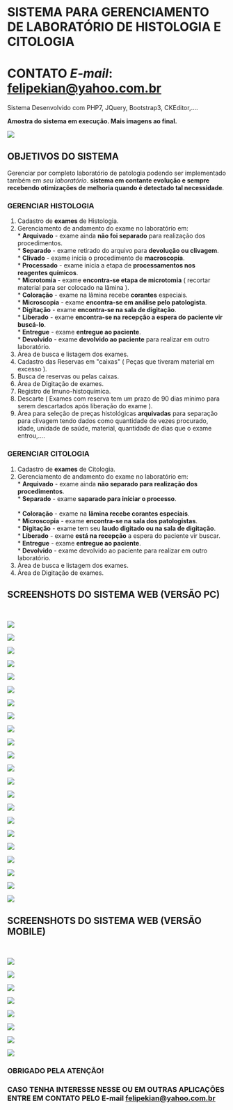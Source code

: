 # SISTEMA PARA GERENCIAMENTO DE LABORATÓRIO DE HISTOLOGIA E CITOLOGIA

# CONTATO *E-mail*: felipekian@yahoo.com.br

Sistema Desenvolvido com PHP7, JQuery, Bootstrap3, CKEditor,....

<b>Amostra do sistema em execução. Mais imagens ao final.</b>

![](0.png)

## OBJETIVOS DO SISTEMA

Gerenciar por completo laboratório de patologia podendo ser implementado também em _seu laboratório_. <b>
sistema em contante evolução e sempre recebendo otimizações de melhoria quando é detectado tal necessidade</b>.

### GERENCIAR HISTOLOGIA
  1. Cadastro de <b>exames</b> de Histologia.
  2. Gerenciamento de andamento do exame no laboratório em:<br>
    * <b>Arquivado</b> - exame ainda **não foi separado** para realização dos procedimentos.<br>
    * <b>Separado</b> - exame retirado do arquivo para **devolução ou clivagem**.<br>
    * <b>Clivado</b> - exame inicia o procedimento de **macroscopia**.<br>
    * <b>Processado</b> - exame inicia a etapa de **processamentos nos reagentes químicos**.<br>
    * <b>Microtomia</b> - exame **encontra-se etapa de microtomia** ( recortar material para ser colocado na lâmina ).<br>
    * <b>Coloração</b> - exame na lâmina recebe **corantes** especiais.<br>
    * <b>Microscopia</b> - exame **encontra-se em análise pelo patologista**.<br>
    * <b>Digitação</b> - exame **encontra-se na sala de digitação**.<br>
    * <b>Liberado</b> - exame **encontra-se na recepção a espera do paciente vir buscá-lo**.<br>
    * <b>Entregue</b> - exame **entregue ao paciente**.<br>
    * <b>Devolvido</b> - exame **devolvido ao paciente** para realizar em outro laboratório.<br>
   3. Área de busca e listagem dos exames.
   4. Cadastro das Reservas em "caixas" ( Peças que tiveram material em excesso ).
   5. Busca de reservas ou pelas caixas.
   6. Área de Digitação de exames.
   7. Registro de Imuno-histoquímica.
   8. Descarte ( Exames com reserva tem um prazo de 90 dias mínimo para serem descartados após liberação do exame ).
   9. Área para seleção de preças histológicas **arquivadas** para separação para clivagem tendo dados como quantidade de vezes procurado, idade, unidade de saúde, material, quantidade de dias que o exame entrou,....
   
   ### GERENCIAR CITOLOGIA
  1. Cadastro de <b>exames</b> de Citologia.
  2. Gerenciamento de andamento do exame no laboratório em:<br>
    * <b>Arquivado</b> - exame ainda **não separado para realização dos procedimentos**.<br>
    * <b>Separado</b> - exame **saparado para iníciar o processo**.<br>     
    * <b>Coloração</b> - exame na **lâmina recebe corantes especiais**.<br>
    * <b>Microscopia</b> - exame **encontra-se na sala dos patologistas**.<br>
    * <b>Digitação</b> - exame tem seu **laudo digitado ou na sala de digitação**.<br>
    * <b>Liberado</b> - exame **está na recepção** a espera do paciente vir buscar.<br>
    * <b>Entregue</b> - exame **entregue ao paciente**.<br>
    * <b>Devolvido</b> - exame devolvido ao paciente para realizar em outro laboratório.<br>
   3. Área de busca e listagem dos exames.  
   4. Área de Digitação de exames.
   
   ## SCREENSHOTS DO SISTEMA WEB (VERSÃO PC)
   
   <br>
   
   ![](0.png)   
   
   ![](1.png)   
   
   ![](2.png)   
   
   ![](3.png)   
   
   ![](4.png)   
   
   ![](5.png)   
   
   ![](6.png)   
   
   ![](7.png)   
   
   ![](8.png)   
   
   ![](9.png)   
   
   ![](10.png)   
   
   ![](11.png)   
   
   ![](12.png)   
   
   ![](13.png)   
   
   ![](14.png)   
   
   ![](15.png)   
   
   ![](16.png)   
   
   ![](17.png)   
   
   ![](18.png)   
   
   ![](19.png)   
   
   ![](20.png)   
   
   ![](21.png)
  
## SCREENSHOTS DO SISTEMA WEB (VERSÃO MOBILE)

  <br>

  ![](login.png)
  
  ![](home.png)
  
  ![](cadastro.png)
 
  ![](area_citologia.png)
  
  ![](andamento.png)
  
  ![](lista_citologia.png)
  
  ![](grafico1.png)
  
  ![](grafico2.png)
   
### OBRIGADO PELA ATENÇÃO!

### CASO TENHA INTERESSE NESSE OU EM OUTRAS APLICAÇÕES ENTRE EM CONTATO PELO E-mail <b>felipekian@yahoo.com.br</b>
